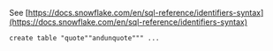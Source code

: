 See [https://docs.snowflake.com/en/sql-reference/identifiers-syntax](https://docs.snowflake.com/en/sql-reference/identifiers-syntax)
```
create table "quote""andunquote""" ...
```
